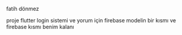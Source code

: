 fatih dönmez 

proje flutter
login sistemi ve yorum için firebase
modelin bir kısmı ve firebase kısmı benim kalanı 
